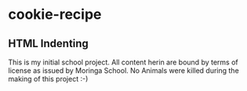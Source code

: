 # cookie-recipe
HTML Indenting
- 
This is my initial school project. All content herin are bound by terms of license as issued by Moringa School.
No Animals were killed during the making of this project :-)

